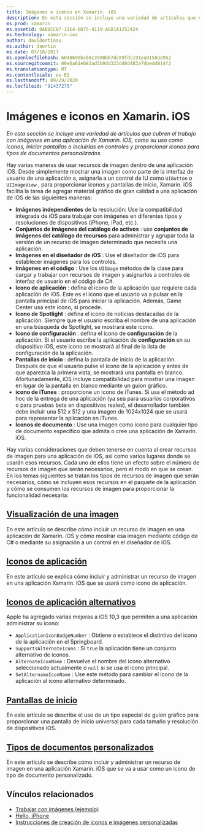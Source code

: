 ```yaml
---
title: Imágenes e iconos en Xamarin. iOS
description: En esta sección se incluye una variedad de artículos que cubren el trabajo con imágenes en una aplicación de Xamarin. iOS, como su uso como iconos, iniciar pantallas o incluirlas en controles y proporcionar iconos para tipos de documentos personalizados.
ms.prod: xamarin
ms.assetid: 0AB8CC07-11E4-0D75-4119-AED1A1252424
ms.technology: xamarin-ios
author: davidortinau
ms.author: daortin
ms.date: 03/18/2017
ms.openlocfilehash: 6048690bc68c3998b67dc89fdc191ea9158ae952
ms.sourcegitcommit: 00e6a61eb82ad5b0dd323d48d483a74bedd814f2
ms.translationtype: MT
ms.contentlocale: es-ES
ms.lasthandoff: 09/29/2020
ms.locfileid: "91437275"
---
```

# <a name="images-and-icons-in-xamarinios"></a>Imágenes e iconos en Xamarin. iOS

_En esta sección se incluye una variedad de artículos que cubren el trabajo con imágenes en una aplicación de Xamarin. iOS, como su uso como iconos, iniciar pantallas o incluirlas en controles y proporcionar iconos para tipos de documentos personalizados._

Hay varias maneras de usar recursos de imagen dentro de una aplicación iOS. Desde simplemente mostrar una imagen como parte de la interfaz de usuario de una aplicación a, asignarla a un control de IU como `UIButton` o `UIImageView` , para proporcionar iconos y pantallas de inicio, Xamarin. iOS facilita la tarea de agregar material gráfico de gran calidad a una aplicación de iOS de las siguientes maneras: 

- **Imágenes independientes** de la resolución: Use la compatibilidad integrada de iOS para trabajar con imágenes en diferentes tipos y resoluciones de dispositivos (iPhone, iPad, etc.).
- **Conjuntos de imágenes del catálogo de activos** : use **conjuntos de imágenes del catálogo de recursos** para administrar y agrupar toda la versión de un recurso de imagen determinado que necesita una aplicación.
- **Imágenes en el diseñador de iOS** : Use el diseñador de iOS para establecer imágenes para los controles.
- **Imágenes en el código** : Use los `UIImage` métodos de la clase para cargar y trabajar con recursos de imagen y asignarlos a controles de interfaz de usuario en el código de C#.
- **Icono de aplicación** : defina el icono de la aplicación que requiere cada aplicación de iOS. Este es el icono que el usuario va a pulsar en la pantalla principal de iOS para iniciar la aplicación. Además, Game Center usa este icono, si procede.
- **Icono de Spotlight** : defina el icono de noticias destacadas de la aplicación. Siempre que el usuario escriba el nombre de una aplicación en una búsqueda de Spotlight, se mostrará este icono.
- **Icono de configuración** : defina el icono de **configuración** de la aplicación. Si el usuario escribe la aplicación de **configuración** en su dispositivo iOS, este icono se mostrará al final de la lista de configuración de la aplicación. 
- **Pantallas de inicio** : defina la pantalla de inicio de la aplicación. Después de que el usuario pulse el icono de la aplicación y antes de que aparezca la primera vista, se mostrará una pantalla en blanco. Afortunadamente, iOS incluye compatibilidad para mostrar una imagen en lugar de la pantalla en blanco mediante un guion gráfico. 
- **icono de iTunes** : proporcione un icono de iTunes. Si usa el método ad hoc de la entrega de una aplicación (ya sea para usuarios corporativos o para pruebas beta en dispositivos reales), el desarrollador también debe incluir una 512 x 512 y una imagen de 1024x1024 que se usará para representar la aplicación en iTunes.
- **Iconos de documento** : Use una imagen como icono para cualquier tipo de documento específico que admita o cree una aplicación de Xamarin. iOS.

Hay varias consideraciones que deben tenerse en cuenta al crear recursos de imagen para una aplicación de iOS, así como varios lugares donde se usarán esos recursos. Cada uno de ellos tiene un efecto sobre el número de recursos de imagen que serán necesarios, pero el modo en que se crean. En los temas siguientes se tratan los tipos de recursos de imagen que serán necesarios, cómo se incluyen esos recursos en el paquete de la aplicación y cómo se consumen los recursos de imagen para proporcionar la funcionalidad necesaria:

## <a name="displaying-an-image"></a>[Visualización de una imagen](~/ios/app-fundamentals/images-icons/displaying-an-image.md)

En este artículo se describe cómo incluir un recurso de imagen en una aplicación de Xamarin. iOS y cómo mostrar esa imagen mediante código de C# o mediante su asignación a un control en el diseñador de iOS.

## <a name="application-icons"></a>[Iconos de aplicación](~/ios/app-fundamentals/images-icons/app-icons.md)

En este artículo se explica cómo incluir y administrar un recurso de imagen en una aplicación Xamarin. iOS que se usará como icono de aplicación.

## <a name="alternate-app-icons"></a>[Iconos de aplicación alternativos](~/ios/app-fundamentals/images-icons/alternate-app-icons.md)

Apple ha agregado varias mejoras a iOS 10,3 que permiten a una aplicación administrar su icono:

- `ApplicationIconBadgeNumber` : Obtiene o establece el distintivo del icono de la aplicación en el Springboard.
- `SupportsAlternateIcons` : Si `true` la aplicación tiene un conjunto alternativo de iconos.
- `AlternateIconName` : Devuelve el nombre del icono alternativo seleccionado actualmente o `null` si se usa el icono principal.
- `SetAlternameIconName` : Use este método para cambiar el icono de la aplicación al icono alternativo determinado.

## <a name="launch-screens"></a>[Pantallas de inicio](~/ios/app-fundamentals/images-icons/launch-screens.md)

En este artículo se describe el uso de un tipo especial de guion gráfico para proporcionar una pantalla de inicio universal para cada tamaño y resolución de dispositivos iOS.

## <a name="custom-document-types"></a>[Tipos de documentos personalizados](~/ios/app-fundamentals/images-icons/custom-document-types.md)

En este artículo se describe cómo incluir y administrar un recurso de imagen en una aplicación Xamarin. iOS que se va a usar como un icono de tipo de documento personalizado.

## <a name="related-links"></a>Vínculos relacionados

- [Trabajar con imágenes (ejemplo)](/samples/xamarin/ios-samples/workingwithimages)
- [Hello, iPhone](~/ios/get-started/hello-ios/index.md)
- [Instrucciones de creación de iconos e imágenes personalizadas](https://developer.apple.com/library/ios/#documentation/UserExperience/Conceptual/MobileHIG/IconsImages/IconsImages.html)